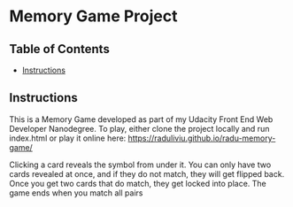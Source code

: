 # Memory Game Project

## Table of Contents

* [Instructions](#instructions)

## Instructions

This is a Memory Game developed as part of my Udacity Front End Web Developer Nanodegree. To play, either clone the project locally and run index.html or play it online here:
https://raduliviu.github.io/radu-memory-game/

Clicking a card reveals the symbol from under it. You can only have two cards revealed at once, and if they do not match, they will get flipped back. Once you get two cards that do match, they get locked into place. The game ends when you match all pairs

